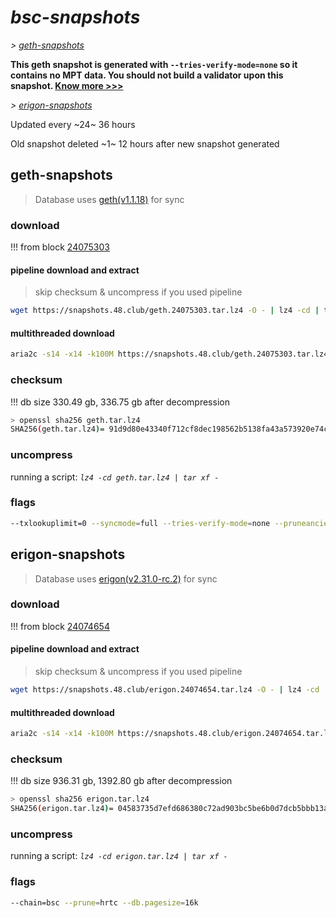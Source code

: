 # *bsc-snapshots*


*\> [geth-snapshots](#geth-snapshots)*

**This geth snapshot is generated with `--tries-verify-mode=none` so it contains no MPT data. You should not build a validator upon this snapshot. [Know more >>>](https://github.com/bnb-chain/bsc/pull/926)**

*\> [erigon-snapshots](#erigon-snapshots)*

Updated every ~24~ 36 hours

Old snapshot deleted ~1~ 12 hours after new snapshot generated

## geth-snapshots


> Database uses [geth(v1.1.18)](https://github.com/bnb-chain/bsc/releases/tag/v1.1.18) for sync


### download

<!-- begin_geth -->

!!! from block [24075303](https://bscscan.com/block/24075303)

#### pipeline download and extract
> skip checksum & uncompress if you used pipeline
```bash
wget https://snapshots.48.club/geth.24075303.tar.lz4 -O - | lz4 -cd | tar xf -
```

#### multithreaded download

```bash
aria2c -s14 -x14 -k100M https://snapshots.48.club/geth.24075303.tar.lz4 -o geth.tar.lz4
```


### checksum

!!! db size 330.49 gb, 336.75 gb after decompression
```bash
> openssl sha256 geth.tar.lz4
SHA256(geth.tar.lz4)= 91d9d80e43340f712cf8dec198562b5138fa43a573920e74c1f8423896de461f
```

<!-- end_geth -->

### uncompress


running a script: _`lz4 -cd geth.tar.lz4 | tar xf -`_


### flags


```bash
--txlookuplimit=0 --syncmode=full --tries-verify-mode=none --pruneancient=true --diffblock=5000
```


## erigon-snapshots


> Database uses [erigon(v2.31.0-rc.2)](https://github.com/ledgerwatch/erigon/releases/tag/v2.31.0-rc.2) for sync


### download

<!-- begin_erigon -->

!!! from block [24074654](https://bscscan.com/block/24074654)

#### pipeline download and extract
> skip checksum & uncompress if you used pipeline
```bash
wget https://snapshots.48.club/erigon.24074654.tar.lz4 -O - | lz4 -cd | tar xf -
```

#### multithreaded download

```bash
aria2c -s14 -x14 -k100M https://snapshots.48.club/erigon.24074654.tar.lz4 -o erigon.tar.lz4
```


### checksum

!!! db size 936.31 gb, 1392.80 gb after decompression
```bash
> openssl sha256 erigon.tar.lz4
SHA256(erigon.tar.lz4)= 04583735d7efd686380c72ad903bc5be6b0d7dcb5bbb13ab44cce398fe88ced0
```

<!-- end_erigon -->


### uncompress


running a script: _`lz4 -cd erigon.tar.lz4 | tar xf -`_


### flags


```bash
--chain=bsc --prune=hrtc --db.pagesize=16k
```
